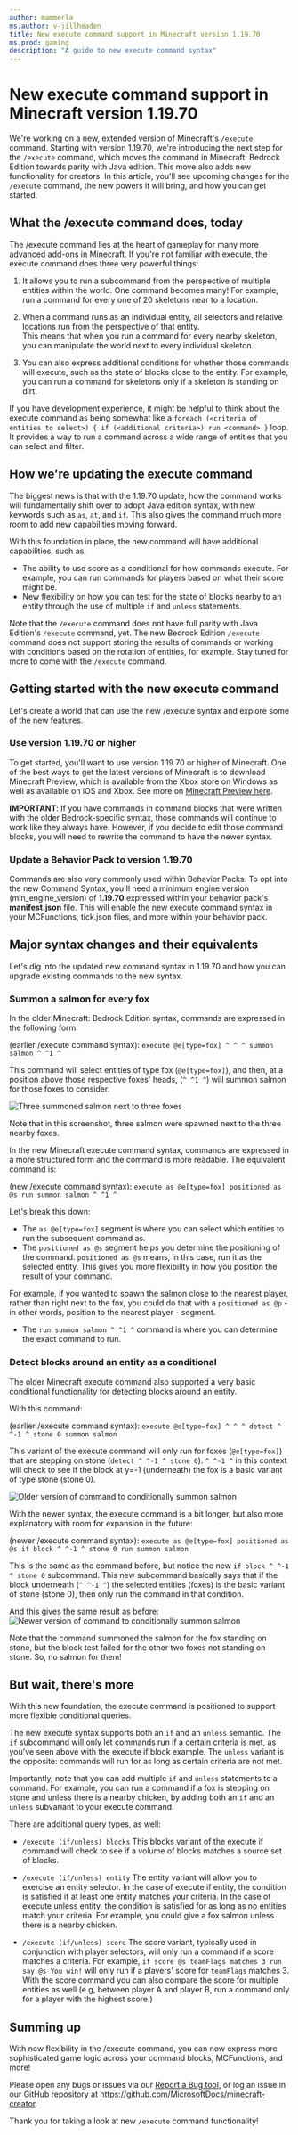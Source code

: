 ```yaml
---
author: mammerla
ms.author: v-jillheaden
title: New execute command support in Minecraft version 1.19.70
ms.prod: gaming
description: "A guide to new execute command syntax"
---
```


# New execute command support in Minecraft version 1.19.70

We're working on a new, extended version of Minecraft's `/execute` command. Starting with version 1.19.70, we're introducing the next step for the `/execute` command, which moves the command in Minecraft: Bedrock Edition towards parity with Java edition. This move also adds new functionality for creators. In this article, you'll see upcoming changes for the `/execute` command, the new powers it will bring, and how you can get started.

## What the /execute command does, today

The /execute command lies at the heart of gameplay for many more advanced add-ons in Minecraft. If you're not familiar with execute, the execute command does three very powerful things:

1. It allows you to run a subcommand from the perspective of multiple entities within the world.  One command becomes many!
For example, run a command for every one of 20 skeletons near to a location.

1. When a command runs as an individual entity, all selectors and relative locations run from the perspective of that entity.  
This means that when you run a command for every nearby skeleton, you can manipulate the world next to every individual skeleton.

1. You can also express additional conditions for whether those commands will execute, such as the state of blocks close to the entity.
For example, you can run a command for skeletons only if a skeleton is standing on dirt.

If you have development experience, it might be helpful to think about the execute command as being somewhat like a `foreach (<criteria of entities to select>) { if (<additional criteria>) run <command> }` loop. It provides a way to run a command across a wide range of entities that you can select and filter.

## How we're updating the execute command

The biggest news is that with the 1.19.70 update, how the command works will fundamentally shift over to adopt Java edition syntax, with new keywords such as `as`, `at`, and `if`.  This also gives the command much more room to add new capabilities moving forward.

With this foundation in place, the new command will have additional capabilities, such as:

* The ability to use score as a conditional for how commands execute.  For example, you can run commands for players based on what their score might be.
* New flexibility on how you can test for the state of blocks nearby to an entity through the use of multiple `if` and `unless` statements.

Note that the `/execute` command does not have full parity with Java Edition's `/execute` command, yet. The new Bedrock Edition `/execute` command does not support storing the results of commands or working with conditions based on the rotation of entities, for example. Stay tuned for more to come with the `/execute` command.

## Getting started with the new execute command

Let's create a world that can use the new /execute syntax and explore some of the new features.

### Use version 1.19.70 or higher

To get started, you'll want to use version 1.19.70 or higher of Minecraft. One of the best ways to get the latest versions of Minecraft is to download Minecraft Preview, which is available from the Xbox store on Windows as well as available on iOS and Xbox. See more on [Minecraft Preview here](https://help.minecraft.net/hc/articles/4423653831821-Minecraft-Preview-FAQ).

**IMPORTANT**: If you have commands in command blocks that were written with the older Bedrock-specific syntax, those commands will continue to work like they always have. However, if you decide to edit those command blocks, you will need to rewrite the command to have the newer syntax.

### Update a Behavior Pack to version 1.19.70

Commands are also very commonly used within Behavior Packs. To opt into the new Command Syntax, you'll need a minimum engine version (min_engine_version) of **1.19.70** expressed within your behavior pack's **manifest.json** file. This will enable the new execute command syntax in your MCFunctions, tick.json files, and more within your behavior pack. 

## Major syntax changes and their equivalents

Let's dig into the updated new command syntax in 1.19.70 and how you can upgrade existing commands to the new syntax.

### Summon a salmon for every fox

In the older Minecraft: Bedrock Edition syntax, commands are expressed in the following form:

(earlier /execute command syntax): `execute @e[type=fox] ^ ^ ^ summon salmon ^ ^1 ^`

This command will select entities of type fox (`@e[type=fox]`), and then, at a position above those respective foxes' heads, (`^ ^1 ^`) will summon salmon for those foxes to consider.

![Three summoned salmon next to three foxes](Media/CommandsNewExecute/threesummoned.png)

Note that in this screenshot, three salmon were spawned next to the three nearby foxes.

In the new Minecraft execute command syntax, commands are expressed in a more structured form and the command is more readable. The equivalent command is:

(new /execute command syntax): `execute as @e[type=fox] positioned as @s run summon salmon ^ ^1 ^`

Let's break this down:

* The `as @e[type=fox]` segment is where you can select which entities to run the subsequent command as.
* The `positioned as @s` segment helps you determine the positioning of the command. `positioned as @s` means, in this case, run it as the selected entity. This gives you more flexibility in how you position the result of your command.

For example, if you wanted to spawn the salmon close to the nearest player, rather than right next to the fox, you could do that with a `positioned as @p` - in other words, position to the nearest player - segment.

* The `run summon salmon ^ ^1 ^` command is where you can determine the exact command to run.

### Detect blocks around an entity as a conditional

The older Minecraft execute command also supported a very basic conditional functionality for detecting blocks around an entity.

With this command:

(earlier /execute command syntax): `execute @e[type=fox] ^ ^ ^ detect ^ ^-1 ^ stone 0 summon salmon`

This variant of the execute command will only run for foxes (`@e[type=fox]`) that are stepping on stone (`detect ^ ^-1 ^ stone 0`).  `^ ^-1 ^` in this context will check to see if the block at y=-1 (underneath) the fox is a basic variant of type stone (stone 0).

![Older version of command to conditionally summon salmon](Media/CommandsNewExecute/conditionalsummonold.png)

With the newer syntax, the execute command is a bit longer, but also more explanatory with room for expansion in the future:

(newer /execute command syntax): `execute as @e[type=fox] positioned as @s if block ^ ^-1 ^ stone 0 run summon salmon`

This is the same as the command before, but notice the new `if block ^ ^-1 ^ stone 0` subcommand. This new subcommand basically says that if the block underneath (`^ ^-1 ^`) the selected entities (foxes) is the basic variant of stone (stone 0), then only run the command in that condition.

And this gives the same result as before:
![Newer version of command to conditionally summon salmon](Media/CommandsNewExecute/conditionalsummonnew.png)

Note that the command summoned the salmon for the fox standing on stone, but the block test failed for the other two foxes not standing on stone. So, no salmon for them!

## But wait, there's more

With this new foundation, the execute command is positioned to support more flexible conditional queries.

The new execute syntax supports both an `if` and an `unless` semantic.  The `if` subcommand will only let commands run if a certain criteria is met, as you've seen above with the execute if block example. The `unless` variant is the opposite: commands will run for as long as certain criteria are not met.

Importantly, note that you can add multiple `if` and `unless` statements to a command. For example, you can run a command if a fox is stepping on stone and unless there is a nearby chicken, by adding both an `if` and an `unless` subvariant to your execute command.

There are additional query types, as well:

* `/execute (if/unless) blocks`
This blocks variant of the execute if command will check to see if a volume of blocks matches a source set of blocks.

* `/execute (if/unless) entity`
The entity variant will allow you to exercise an entity selector. In the case of execute if entity, the condition is satisfied if at least one entity matches your criteria.  In the case of execute unless entity, the condition is satisfied for as long as no entities match your criteria. For example, you could give a fox salmon unless there is a nearby chicken.

* `/execute (if/unless) score`
The score variant, typically used in conjunction with player selectors, will only run a command if a score matches a criteria.  For example, `if score @s teamFlags matches 3 run say @s You win!` will only run if a players' score for `teamFlags` matches 3.  With the score command you can also compare the score for multiple entities as well (e.g, between player A and player B, run a command only for a player with the highest score.)

## Summing up

With new flexibility in the /execute command, you can now express more sophisticated game logic across your command blocks, MCFunctions, and more!

Please open any bugs or issues via our [Report a Bug tool](https://www.minecraft.net/bugs), or log an issue in our GitHub repository at https://github.com/MicrosoftDocs/minecraft-creator.  

Thank you for taking a look at new `/execute` command functionality!
